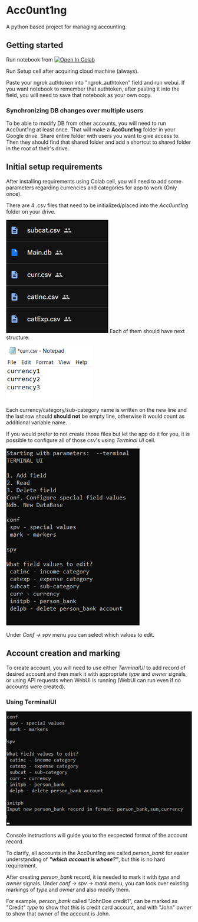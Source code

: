 # Acc0unt1ng

A python based project for managing accounting.

## Getting started

Run notebook from <a target="_blank" href="https://colab.research.google.com/github/AlDas23/Acc0unt1ng/blob/colab/Acc0unt1ng.ipynb">
  <img src="https://colab.research.google.com/assets/colab-badge.svg" alt="Open In Colab"/>
</a>

Run Setup cell after acquiring cloud machine (always).

Paste your ngrok authtoken into "ngrok_authtoken" field and run webui. If you want notebook to remember that authtoken, after pasting it into the field, you will need to save that notebook as your own copy.

### Synchronizing DB changes over multiple users

To be able to modify DB from other accounts, you will need to run Acc0unt1ng at least once. That will make a **Acc0unt1ng** folder in your Google drive. Share entire folder with users you want to give access to. Then they should find that shared folder and add a shortcut to shared folder in the root of their's drive.

## Initial setup requirements

After installing requirements using Colab cell, you will need to add some parameters regarding currencies and categories for app to work (Only once).

There are 4 .csv files that need to be initialized/placed into the *Acc0unt1ng* folder on your drive.

![dbPreview](preview/dbPreview.png)
Each of them should have next structure:

![csvStructure](preview/csvStructure.png)

Each currency/category/sub-category name is written on the new line
and the last row should **should not** be empty line, otherwise it would count as additional variable name.

If you would prefer to not create those files but let the app do it for you, it is possible to configure all of those csv's using *Terminal UI* cell.

![terminalSPVPreview](preview/terminalSPVPreview.png)

Under *Conf -> spv* menu you can select which values to edit.

## Account creation and marking

To create account, you will need to use either *TerminalUI* to add record of desired account and then mark it with appropriate *type* and *owner* signals, or using API requests when WebUI is running (WebUI can run even if no accounts were created).

### Using TerminalUI

![initpbPreview](preview/initpbPreview.png)

Console instructions will guide you to the excpected format of the account record.

To clarify, all accounts in the Acc0unt1ng are called *person_bank* for easier understanding of ***"which account is whose?"***, but this is no hard requirement.

After creating *person_bank* record, it is needed to mark it with *type* and *owner* signals. Under *conf -> spv -> mark* menu, you can look over existing markings of *type* and *owner* and also modify them.

For example, *person_bank* called "JohnDoe credit1", can be marked as "Credit" *type* to show that this is credit card account, and with "John" *owner* to show that owner of the account is John.
